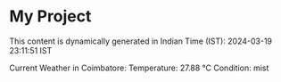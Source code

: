 # My Project

This content is dynamically generated in Indian Time (IST): 2024-03-19 23:11:51 IST


Current Weather in Coimbatore:
Temperature: 27.88 °C
Condition: mist

